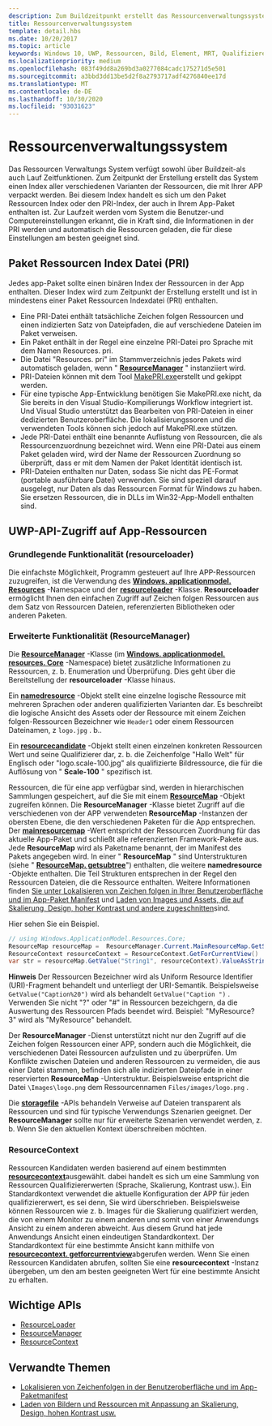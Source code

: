 ```yaml
---
description: Zum Buildzeitpunkt erstellt das Ressourcenverwaltungssystem einen Index aller verschiedenen Varianten der Ressourcen, die mit Ihrer App gepackt sind. Zur Laufzeit erkennt das System die momentan geltenden Benutzer- und Computereinstellungen und lädt die Ressourcen, die für diese Einstellungen am besten geeignet sind.
title: Ressourcenverwaltungssystem
template: detail.hbs
ms.date: 10/20/2017
ms.topic: article
keywords: Windows 10, UWP, Ressourcen, Bild, Element, MRT, Qualifizierer
ms.localizationpriority: medium
ms.openlocfilehash: 083f49dd8a269bd3a0277084cadc175271d5e501
ms.sourcegitcommit: a3bbd3dd13be5d2f8a2793717adf4276840ee17d
ms.translationtype: MT
ms.contentlocale: de-DE
ms.lasthandoff: 10/30/2020
ms.locfileid: "93031623"
---
```

# <a name="resource-management-system"></a>Ressourcenverwaltungssystem
Das Ressourcen Verwaltungs System verfügt sowohl über Buildzeit-als auch Lauf Zeitfunktionen. Zum Zeitpunkt der Erstellung erstellt das System einen Index aller verschiedenen Varianten der Ressourcen, die mit Ihrer APP verpackt werden. Bei diesem Index handelt es sich um den Paket Ressourcen Index oder den PRI-Index, der auch in Ihrem App-Paket enthalten ist. Zur Laufzeit werden vom System die Benutzer-und Computereinstellungen erkannt, die in Kraft sind, die Informationen in der PRI werden und automatisch die Ressourcen geladen, die für diese Einstellungen am besten geeignet sind.

## <a name="package-resource-index-pri-file"></a>Paket Ressourcen Index Datei (PRI)
Jedes app-Paket sollte einen binären Index der Ressourcen in der App enthalten. Dieser Index wird zum Zeitpunkt der Erstellung erstellt und ist in mindestens einer Paket Ressourcen Indexdatei (PRI) enthalten.

- Eine PRI-Datei enthält tatsächliche Zeichen folgen Ressourcen und einen indizierten Satz von Dateipfaden, die auf verschiedene Dateien im Paket verweisen.
- Ein Paket enthält in der Regel eine einzelne PRI-Datei pro Sprache mit dem Namen Resources. pri.
- Die Datei "Resources. pri" im Stammverzeichnis jedes Pakets wird automatisch geladen, wenn " [**ResourceManager**](/uwp/api/windows.applicationmodel.resources.core.resourcemanager?branch=live) " instanziiert wird.
- PRI-Dateien können mit dem Tool [MakePRI.exe](compile-resources-manually-with-makepri.md)erstellt und gekippt werden.
- Für eine typische App-Entwicklung benötigen Sie MakePRI.exe nicht, da Sie bereits in den Visual Studio-Kompilierungs Workflow integriert ist. Und Visual Studio unterstützt das Bearbeiten von PRI-Dateien in einer dedizierten Benutzeroberfläche. Die lokalisierungssoren und die verwendeten Tools können sich jedoch auf MakePRI.exe stützen.
- Jede PRI-Datei enthält eine benannte Auflistung von Ressourcen, die als Ressourcenzuordnung bezeichnet wird. Wenn eine PRI-Datei aus einem Paket geladen wird, wird der Name der Ressourcen Zuordnung so überprüft, dass er mit dem Namen der Paket Identität identisch ist.
- PRI-Dateien enthalten nur Daten, sodass Sie nicht das PE-Format (portable ausführbare Datei) verwenden. Sie sind speziell darauf ausgelegt, nur Daten als das Ressourcen Format für Windows zu haben. Sie ersetzen Ressourcen, die in DLLs im Win32-App-Modell enthalten sind.

## <a name="uwp-api-access-to-app-resources"></a>UWP-API-Zugriff auf App-Ressourcen

### <a name="basic-functionality-resourceloader"></a>Grundlegende Funktionalität (resourceloader)
Die einfachste Möglichkeit, Programm gesteuert auf Ihre APP-Ressourcen zuzugreifen, ist die Verwendung des [**Windows. applicationmodel. Resources**](/uwp/api/windows.applicationmodel.resources?branch=live) -Namespace und der [**resourceloader**](/uwp/api/windows.applicationmodel.resources.resourceloader?branch=live) -Klasse. **Resourceloader** ermöglicht Ihnen den einfachen Zugriff auf Zeichen folgen Ressourcen aus dem Satz von Ressourcen Dateien, referenzierten Bibliotheken oder anderen Paketen.

### <a name="advanced-functionality-resourcemanager"></a>Erweiterte Funktionalität (ResourceManager)
Die [**ResourceManager**](/uwp/api/windows.applicationmodel.resources.core.resourcemanager?branch=live) -Klasse (im [**Windows. applicationmodel. resources. Core**](/uwp/api/windows.applicationmodel.resources.core?branch=live) -Namespace) bietet zusätzliche Informationen zu Ressourcen, z. b. Enumeration und Überprüfung. Dies geht über die Bereitstellung der **resourceloader** -Klasse hinaus.

Ein [**namedresource**](/uwp/api/windows.applicationmodel.resources.core.namedresource?branch=live) -Objekt stellt eine einzelne logische Ressource mit mehreren Sprachen oder anderen qualifizierten Varianten dar. Es beschreibt die logische Ansicht des Assets oder der Ressource mit einem Zeichen folgen-Ressourcen Bezeichner wie `Header1` oder einem Ressourcen Dateinamen, z `logo.jpg` . b..

Ein [**resourcecandidate**](/uwp/api/windows.applicationmodel.resources.core.resourcecandidate?branch=live) -Objekt stellt einen einzelnen konkreten Ressourcen Wert und seine Qualifizierer dar, z. b. die Zeichenfolge "Hallo Welt" für Englisch oder "logo.scale-100.jpg" als qualifizierte Bildressource, die für die Auflösung von " **Scale-100** " spezifisch ist.

Ressourcen, die für eine app verfügbar sind, werden in hierarchischen Sammlungen gespeichert, auf die Sie mit einem [**ResourceMap**](/uwp/api/windows.applicationmodel.resources.core.resourcemap?branch=live) -Objekt zugreifen können. Die **ResourceManager** -Klasse bietet Zugriff auf die verschiedenen von der APP verwendeten **ResourceMap** -Instanzen der obersten Ebene, die den verschiedenen Paketen für die App entsprechen. Der [**mainresourcemap**](/uwp/api/windows.applicationmodel.resources.core.resourcemanager.MainResourceMap) -Wert entspricht der Ressourcen Zuordnung für das aktuelle App-Paket und schließt alle referenzierten Framework-Pakete aus. Jede **ResourceMap** wird als Paketname benannt, der im Manifest des Pakets angegeben wird. In einer " **ResourceMap** " sind Unterstrukturen (siehe " [**ResourceMap. getsubtree**](/uwp/api/windows.applicationmodel.resources.core.resourcemap.getsubtree?branch=live)") enthalten, die weitere **namedresource** -Objekte enthalten. Die Teil Strukturen entsprechen in der Regel den Ressourcen Dateien, die die Ressource enthalten. Weitere Informationen finden [Sie unter Lokalisieren von Zeichen folgen in Ihrer Benutzeroberfläche und im App-Paket Manifest](localize-strings-ui-manifest.md) und [Laden von Images und Assets, die auf Skalierung, Design, hoher Kontrast und andere zugeschnitten](images-tailored-for-scale-theme-contrast.md)sind.

Hier sehen Sie ein Beispiel.

```csharp
// using Windows.ApplicationModel.Resources.Core;
ResourceMap resourceMap =  ResourceManager.Current.MainResourceMap.GetSubtree("Resources");
ResourceContext resourceContext = ResourceContext.GetForCurrentView()
var str = resourceMap.GetValue("String1", resourceContext).ValueAsString;
```

**Hinweis** Der Ressourcen Bezeichner wird als Uniform Resource Identifier (URI)-Fragment behandelt und unterliegt der URI-Semantik. Beispielsweise `GetValue("Caption%20")` wird als behandelt `GetValue("Caption ")` . Verwenden Sie nicht "?" oder "#" in Ressourcen bezeichgern, da die Auswertung des Ressourcen Pfads beendet wird. Beispiel: "MyResource? 3" wird als "MyResource" behandelt.

Der **ResourceManager** -Dienst unterstützt nicht nur den Zugriff auf die Zeichen folgen Ressourcen einer APP, sondern auch die Möglichkeit, die verschiedenen Datei Ressourcen aufzulisten und zu überprüfen. Um Konflikte zwischen Dateien und anderen Ressourcen zu vermeiden, die aus einer Datei stammen, befinden sich alle indizierten Dateipfade in einer reservierten **ResourceMap** -Unterstruktur. Beispielsweise entspricht die Datei `\Images\logo.png` dem Ressourcennamen `Files/images/logo.png` .

Die [**storagefile**](/uwp/api/Windows.Storage.StorageFile?branch=live) -APIs behandeln Verweise auf Dateien transparent als Ressourcen und sind für typische Verwendungs Szenarien geeignet. Der **ResourceManager** sollte nur für erweiterte Szenarien verwendet werden, z. b. Wenn Sie den aktuellen Kontext überschreiben möchten.

### <a name="resourcecontext"></a>ResourceContext
Ressourcen Kandidaten werden basierend auf einem bestimmten [**resourcecontext**](/uwp/api/Windows.ApplicationModel.Resources.Core.ResourceContext?branch=live)ausgewählt. dabei handelt es sich um eine Sammlung von Ressourcen Qualifiziererwerten (Sprache, Skalierung, Kontrast usw.). Ein Standardkontext verwendet die aktuelle Konfiguration der APP für jeden qualifiziererwert, es sei denn, Sie wird überschrieben. Beispielsweise können Ressourcen wie z. b. Images für die Skalierung qualifiziert werden, die von einem Monitor zu einem anderen und somit von einer Anwendungs Ansicht zu einem anderen abweicht. Aus diesem Grund hat jede Anwendungs Ansicht einen eindeutigen Standardkontext. Der Standardkontext für eine bestimmte Ansicht kann mithilfe von [**resourcecontext. getforcurrentview**](/uwp/api/windows.applicationmodel.resources.core.resourcecontext.GetForCurrentView)abgerufen werden. Wenn Sie einen Ressourcen Kandidaten abrufen, sollten Sie eine **resourcecontext** -Instanz übergeben, um den am besten geeigneten Wert für eine bestimmte Ansicht zu erhalten.

## <a name="important-apis"></a>Wichtige APIs
* [ResourceLoader](/uwp/api/windows.applicationmodel.resources.resourceloader?branch=live)
* [ResourceManager](/uwp/api/windows.applicationmodel.resources.core.resourcemanager?branch=live)
* [ResourceContext](/uwp/api/windows.applicationmodel.resources.core.resourcecontext?branch=live)

## <a name="related-topics"></a>Verwandte Themen
* [Lokalisieren von Zeichenfolgen in der Benutzeroberfläche und im App-Paketmanifest](localize-strings-ui-manifest.md)
* [Laden von Bildern und Ressourcen mit Anpassung an Skalierung, Design, hohen Kontrast usw.](images-tailored-for-scale-theme-contrast.md)

